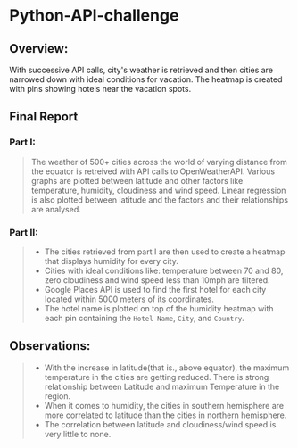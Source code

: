 # Python-API-challenge 
## Overview: ## 
With successive API calls, city's weather is retrieved and then cities are narrowed down with ideal conditions for vacation. The heatmap is created with pins showing hotels near the vacation spots.

## Final Report ##
### Part I: ### 
> The weather of 500+ cities across the world of varying distance from the equator is retreived with API calls to OpenWeatherAPI. Various graphs are plotted between latitude and other factors like temperature, humidity, cloudiness and wind speed. Linear regression is also plotted between latitude and the factors and their relationships are analysed. 
### Part II: ###
> - The cities retrieved from part I are then used to create a heatmap that displays humidity for every city. <br>
> - Cities with ideal conditions like: temperature between 70 and 80, zero cloudiness and wind speed less than 10mph are filtered. <br>
> - Google Places API is used to find the first hotel for each city located within 5000 meters of its coordinates. <br>
> - The hotel name is plotted on top of the humidity heatmap with each pin containing the `Hotel Name`, `City`, and `Country`.

## Observations: ##
> - With the increase in latitude(that is., above equator), the maximum temperature in the cities are getting reduced. There is strong relationship between Latitude and maximum Temperature in the region.
> - When it comes to humidity, the cities in southern hemisphere are more correlated to latitude than the cities in northern hemisphere.
> - The correlation between latitude and cloudiness/wind speed is very little to none.
